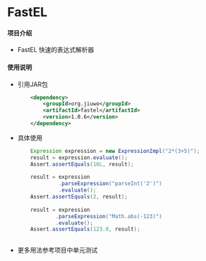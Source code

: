 # FastEL

#### 项目介绍

* FastEL 快速的表达式解析器

#### 使用说明

* 引用JAR包

    ``` xml
        <dependency>
            <groupId>org.jiuwo</groupId>
            <artifactId>fastel</artifactId>
            <version>1.0.6</version>
        </dependency>
    ```   
* 具体使用

    ``` java
        Expression expression = new ExpressionImpl("2*(3+5)");
        result = expression.evaluate();
        Assert.assertEquals(16L, result);
        
        result = expression
                 .parseExpression("parseInt('2')")
                 .evaluate();
        Assert.assertEquals(2, result);
        
        result = expression
                .parseExpression("Math.abs(-123)")
                .evaluate();
        Assert.assertEquals(123.0, result);
        
    ```   
* 更多用法参考项目中单元测试